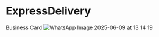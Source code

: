# ExpressDelivery
Business Card
![WhatsApp Image 2025-06-09 at 13 14 19](https://github.com/user-attachments/assets/eabd7620-b0cd-473d-9b2a-af2e0586f89f)

